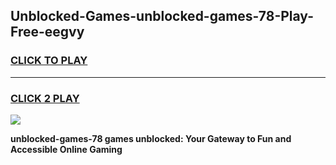 
## Unblocked-Games-unblocked-games-78-Play-Free-eegvy
<h3>
<a href="https://premium76.site?title=unblocked-games-78&ref=21A">CLICK TO PLAY</a></h3>
<hr>

<h3>
<a href="https://premium76.site?title=unblocked-games-78&ref=21A">CLICK 2 PLAY</a>
  
</h3>

<a href="https://premium76.site?title=unblocked-games-78&ref=21A"><img src="https://clearcache.store/games.png"></a>


**unblocked-games-78 games unblocked: Your Gateway to Fun and Accessible Online Gaming**
